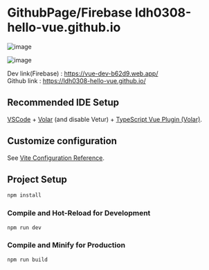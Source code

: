 # GithubPage/Firebase ldh0308-hello-vue.github.io

![image](https://github.com/ldh0308-hello-vue/ldh0308-hello-vue.github.io/assets/142721325/d4cbdbff-bf5a-4001-b88b-1f95779b28da)

![image](https://github.com/ldh0308-hello-vue/ldh0308-hello-vue.github.io/assets/142721325/5eb9d7f0-658a-4546-aa29-2457410dbcc3)


Dev link(Firebase) : https://vue-dev-b62d9.web.app/<br>
Github link : https://ldh0308-hello-vue.github.io/

## Recommended IDE Setup

[VSCode](https://code.visualstudio.com/) + [Volar](https://marketplace.visualstudio.com/items?itemName=Vue.volar) (and disable Vetur) + [TypeScript Vue Plugin (Volar)](https://marketplace.visualstudio.com/items?itemName=Vue.vscode-typescript-vue-plugin).

## Customize configuration

See [Vite Configuration Reference](https://vitejs.dev/config/).

## Project Setup

```sh
npm install
```

### Compile and Hot-Reload for Development

```sh
npm run dev
```

### Compile and Minify for Production

```sh
npm run build
```
